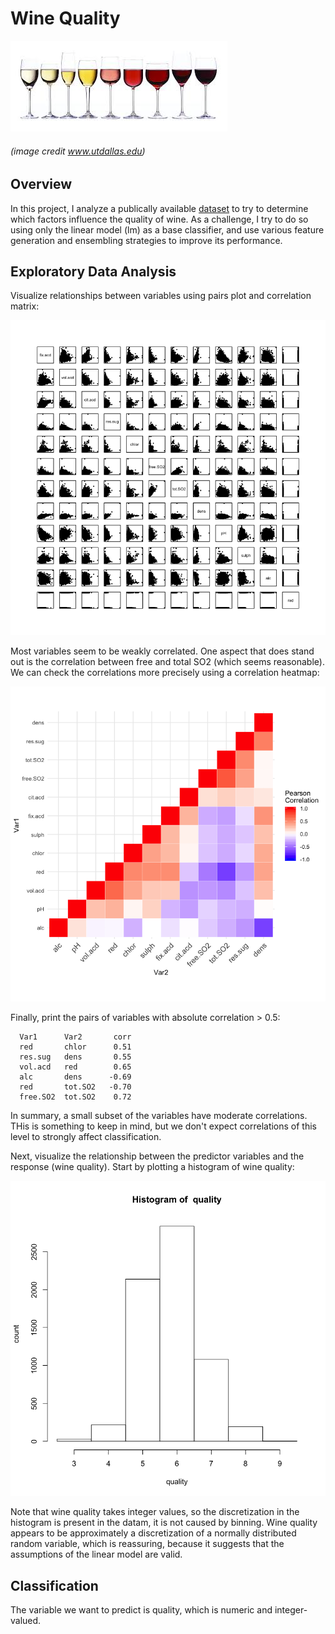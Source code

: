 # Wine Quality

![row of wineglasses](images/row_wine_glasses_utdallas.jpg?raw=true)
###### (image credit www.utdallas.edu)



## Overview

In this project, I analyze a publically available [dataset](https://archive.ics.uci.edu/ml/machine-learning-databases/wine-quality/) to try to determine which factors influence the quality of wine. As a challenge, I try to do so using only the linear model (lm) as a base classifier, and use various feature generation and ensembling strategies to improve its performance.

## Exploratory Data Analysis

Visualize relationships between variables using pairs plot and correlation matrix:

![pairs plot](images/pairs_plot.png?raw=true)

Most variables seem to be weakly correlated. One aspect that does stand out is the correlation between free and total SO2 (which seems reasonable). We can check the correlations more precisely using a correlation heatmap:

![corr_heatmap](images/corr_heatmap.png?raw=true)

Finally, print the pairs of variables with absolute correlation > 0.5:

      Var1      Var2       corr
      red       chlor      0.51
      res.sug   dens       0.55
      vol.acd   red        0.65
      alc       dens      -0.69
      red       tot.SO2   -0.70
      free.SO2  tot.SO2    0.72

In summary, a small subset of the variables have moderate correlations. THis is something to keep in mind, but we don't expect correlations of this level to strongly affect classification.

Next, visualize the relationship between the predictor variables and the response (wine quality). Start by plotting a histogram of wine quality:

![response_hist](images/response_hist.png?raw=true)

Note that wine quality takes integer values, so the discretization in the histogram is present in the datam, it is not caused by binning. Wine quality appears to be approximately a discretization of a normally distributed random variable, which is reassuring, because it suggests that the assumptions of the linear model are valid.


## Classification

The variable we want to predict is quality, which is numeric and integer-valued.
